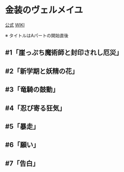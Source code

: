 # 金装のヴェルメイユ

[公式](https://vermeilingold.jp/) 
[WIKI](https://ja.wikipedia.org/wiki/%E9%87%91%E8%A3%85%E3%81%AE%E3%83%B4%E3%82%A7%E3%83%AB%E3%83%A1%E3%82%A4%E3%83%A6%E3%80%9C%E5%B4%96%E3%81%A3%E3%81%B7%E3%81%A1%E9%AD%94%E8%A1%93%E5%B8%AB%E3%81%AF%E6%9C%80%E5%BC%B7%E3%81%AE%E5%8E%84%E7%81%BD%E3%81%A8%E9%AD%94%E6%B3%95%E4%B8%96%E7%95%8C%E3%82%92%E7%AA%81%E3%81%8D%E9%80%B2%E3%82%80%E3%80%9C) 

※ タイトルはAパートの開始直後

## #1「崖っぷち魔術師と封印されし厄災」

## #2「新学期と妖精の花」

## #3「竜騎の鼓動」

## #4「忍び寄る狂気」

## #5「暴走」

## #6「願い」

## #7「告白」
